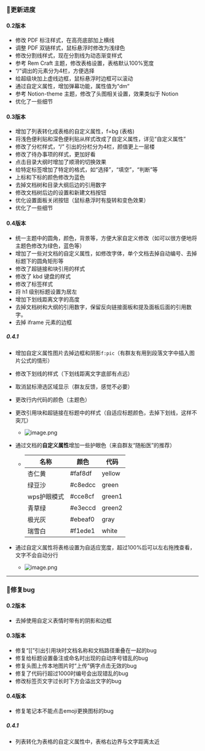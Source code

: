 ### 🎉更新进度

#### 0.2版本

- 修改 PDF 标注样式，在高亮底部加上横线
- 调整 PDF 双链样式，鼠标悬浮时修改为浅绿色
- 修改分割线样式，现在分割线为动态渐变样式
- 参考 Rem Craft 主题，修改表格设置，表格默认100%宽度
- “/”调出的元素分为4栏，方便选择
- 给超级块加上虚线边框，鼠标悬浮时边框可以滚动
- 通过自定义属性，增加弹幕功能，属性值为“dm“
- 参考 Notion-theme 主题，修改了头图相关设置，效果类似于 Notion
- 优化了一些细节

#### 0.3版本

- 增加了列表转化成表格的自定义属性，f=bg (表格)
- 将浅色便利贴和深色便利贴从样式改成了自定义属性，详见“自定义属性”
- 修改了分栏样式，“/” 引出的分栏分为4栏，颜值更上一层楼
- 修改了待办事项的样式，更加好看
- 点击目录大纲时增加了顺滑的切换效果
- 给特定标签增加了特定的格式，如“选择”，“填空”，“判断”等
- 上标和下标的颜色修改为蓝色
- 去掉文档树和目录大纲后边的引用数字
- 修改文档树后边的设置和新建文档按钮
- 优化设置面板关闭按钮（鼠标悬浮时有旋转和变色效果）
- 优化了一些细节

#### 0.4版本

- 统一主题中的圆角，颜色，背景等，方便大家自定义修改（如可以很方便地将主题色修改为绿色，蓝色等）
- 增加了一些对文档的自定义属性，如修改字体，单个文档去掉自动编号、去掉标题下的圆角矩形等
- 修改了超链接和块引用的样式
- 修改了 kbd 键盘的样式
- 修改了标签样式
- 将 h1 级别标题设置为居左
- 增加下划线距离文字的高度
- 去掉文档树和大纲的引用数字，保留反向链接面板和提及面板后面的引用数字。
- 去掉 iframe 元素的边框

##### 0.4.1

- 增加自定义属性图片去掉边框和阴影`f:pic`（有群友有用到段落文字中插入图片公式的情形）

- 修改下划线的样式（下划线距离文字底部有点远）

- 取消鼠标滑选区域显示（群友反馈，感觉不必要）

- 更改行内代码的颜色（主题色）

- 更改引用块和超链接在标题中的样式（自适应标题颜色，去掉下划线，这样不突兀）

  - ![image.png](https://tva1.sinaimg.cn/mw690/0082QUidly1h03nw5j89uj30ji07hwhv.jpg)

- 通过文档的**自定义属性**增加一些护眼色（来自群友“随船医”的推荐）

  - | 名称        | 颜色    | 代码   |
    | ----------- | ------- | ------ |
    | 杏仁黄      | #faf8df | yellow |
    | 绿豆沙      | #c8edcc | green  |
    | wps护眼模式 | #cce8cf | green1 |
    | 青草绿      | #e3eccd | green2 |
    | 极光灰      | #ebeaf0 | gray   |
    | 瑞雪白      | #f1ede1 | white  |

- 通过自定义属性将表格设置为自适应宽度，超过100%后可以左右拖拽查看，文字不会自动分行

  - ![image.png](https://tva1.sinaimg.cn/large/0082QUidly1h03qbezd5fj31080dk7bu.jpg)

------



### 🎈修复bug

#### 0.2版本

- 去掉使用自定义表情时带有的阴影和边框

#### 0.3版本

- 修复“[[”引出引用块时文档名称和文档路径重叠在一起的bug
- 修复给标题设置备注或命名时出现的自动序号错乱的bug
- 修复头图上传本地图片时“上传”俩字点击无效的bug
- 修复了代码行超过1000时编号会出现错乱的bug
- 修改标签页文字过长时下方会溢出文字的bug

#### 0.4版本

- 修复笔记本不能点击emoji更换图标的bug

##### 0.4.1

- 列表转化为表格的自定义属性中，表格右边界与文字距离太近
